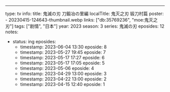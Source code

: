 ---

type: tv
info:
  title: 鬼滅の刃 刀鍛冶の里編
  localTitle: 鬼灭之刃 锻刀村篇
  poster:
    - 20230415-124643-thumbnail.webp
  links: ["db:35769236", "moe:鬼灭之刃"]
  tags: ["剧情", "日本"]
  year: 2023
  season: 3
  series: 鬼滅の刃
  eposides: 12
notes:
  - status: ing
    eposides:
      - timestamp: 2023-06-04 13:30
        eposide: 8
      - timestamp: 2023-05-27 19:45
        eposide: 7
      - timestamp: 2023-05-17 17:27
        eposide: 6
      - timestamp: 2023-05-17 17:05
        eposide: 5
      - timestamp: 2023-05-06
        eposide: 4
      - timestamp: 2023-04-29 13:00
        eposide: 3
      - timestamp: 2023-04-22 13:00
        eposide: 2
      - timestamp: 2023-04-15 12:40
        eposide: 1
